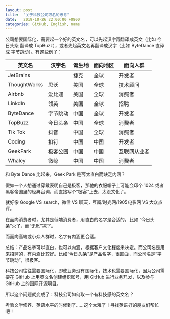 ```yaml
---
layout: post
title:  "关于科技公司取名的思考"
date:   2019-10-26 22:00:00 +0800
categories: GitHub, English, name
---
```


公司想要国际化，需要起一个好的英文名，可以先起汉字再翻译成英文（比如 今日头条 翻译成 TopBuzz），或者先起英文名再翻译成汉字（比如 ByteDance 直译成 字节跳动）。有这些例子：

英文名 | 汉字名 | 诞生地 | 面向地区 | 面向人群
--------|---------|----------|-------------|--------
JetBrains | | 捷克 | 全球 | 开发者
ThoughtWorks | 思沃 | 美国 | 全球 | 技术顾问
Airbnb | 爱比迎 | 美国 | 全球 | 消费者
LinkdIn | 领英 | 美国 | 全球 | 招聘
ByteDance | 字节跳动 | 中国 | 全球 | 开发者
TopBuzz | 今日头条 | 中国 | 全球 | 消费者
Tik Tok | 抖音 | 中国 | 全球 | 消费者
Coding | 扣钉 | 中国 | 中国 | 开发者
GeekPark | 极客公园 | 中国 | 中国 | 互联网从业者
Whaley | 微鲸 | 中国 | 中国 | 消费者

和 Byte Dance 比起来，Geek Park 是否太直白而缺乏内涵？

假如一个人想通过穿戴表明自己是极客，那他的衣服帽子上可能会印个 1024 或者 黑客帝国里的经典台词，而直接写个“极客”上去，太没文化了。

就好像 Google VS search，微信 VS 聊天，豆瓣/时光网/1905电影网 VS 大众点评。

在面向消费者时，尤其是低端消费者，用直白的名字是合适的，比如 “今日头条”火了，而“无觅”凉了。

而面向高端或小众人群时，名字有内涵更合适。

总结：产品名字可以直白，也可以内涵，根据客户文化程度来决定。而公司名是用来招聘的，有内涵比较好。比如“今日头条”是产品名字，很直白，而公司名是“字节跳动”，很极客。

科技公司往往需要国际化，即使业务没有国际化，技术也需要国际化，因为公司需要在 GitHub 上用英文名创建组织账号，用 GitHub 进行业务开发，以及参与 GitHub 上的国际开源项目。

所以这个问题就变成了：科技公司如何取一个有科技感的英文名？

考验文学修养、英语水平的时候到了……这个太难了！寻找英语好的朋友们帮忙吧！
